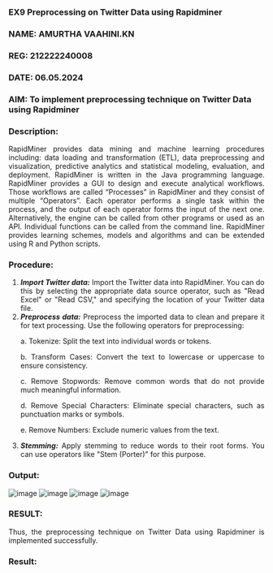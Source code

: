 ### EX9 Preprocessing on Twitter Data using Rapidminer
### NAME: AMURTHA VAAHINI.KN
### REG: 212222240008
### DATE: 06.05.2024
### AIM: To implement preprocessing technique on Twitter Data using Rapidminer
### Description: 
<div align = "justify">
RapidMiner provides data mining and machine learning procedures including: data loading and transformation (ETL), data preprocessing and visualization, 
predictive analytics and statistical modeling, evaluation, and deployment. RapidMiner is written in the Java programming language. 
RapidMiner provides a GUI to design and execute analytical workflows. Those workflows are called “Processes” in RapidMiner and they consist of multiple “Operators”. 
Each operator performs a single task within the process, and the output of each operator forms the input of the next one. Alternatively, the engine can be called from 
other programs or used as an API. Individual functions can be called from the command line. 
RapidMiner provides learning schemes, models and algorithms and can be extended using R and Python scripts.

### Procedure:
1) ***Import Twitter data:*** Import the Twitter data into RapidMiner. You can do this by selecting the appropriate
data source operator, such as "Read Excel" or "Read CSV," and specifying the location of your Twitter data
file.
2) ***Preprocess data:*** Preprocess the imported data to clean and prepare it for text processing. Use the following
operators for preprocessing:
    <p>a. Tokenize: Split the text into individual words or tokens.
    <p>b. Transform Cases: Convert the text to lowercase or uppercase to ensure consistency.
    <p>c. Remove Stopwords: Remove common words that do not provide much meaningful information.
    <p>d. Remove Special Characters: Eliminate special characters, such as punctuation marks or symbols.
    <p>e. Remove Numbers: Exclude numeric values from the text.
3) ***Stemming:*** Apply stemming to reduce words to their root forms. You can use operators like "Stem (Porter)"
for this purpose.


### Output:
![image](https://github.com/amurthavaahininagarajan/WDM_EXP9/assets/118679102/1f6223dc-d7b6-41ea-a789-52f775625434)
![image](https://github.com/amurthavaahininagarajan/WDM_EXP9/assets/118679102/6337fda8-1838-49ea-8c19-b4ce1cde5f87)
![image](https://github.com/amurthavaahininagarajan/WDM_EXP9/assets/118679102/9ba8776d-fa10-4df1-98e4-d058979608df)
![image](https://github.com/amurthavaahininagarajan/WDM_EXP9/assets/118679102/037f6fe9-d229-4936-b84a-1caf5d27cb24)

### RESULT:
Thus, the preprocessing technique on Twitter Data using Rapidminer is implemented successfully.

### Result:
